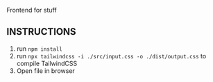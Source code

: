 Frontend for stuff


## INSTRUCTIONS

1. run ```npm install```
2. run ```npx tailwindcss -i ./src/input.css -o ./dist/output.css``` to compile TailwindCSS
3. Open file in browser